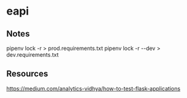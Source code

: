 # eapi

## Notes  
pipenv lock -r > prod.requirements.txt
pipenv lock -r --dev > dev.requirements.txt


## Resources  
https://medium.com/analytics-vidhya/how-to-test-flask-applications
